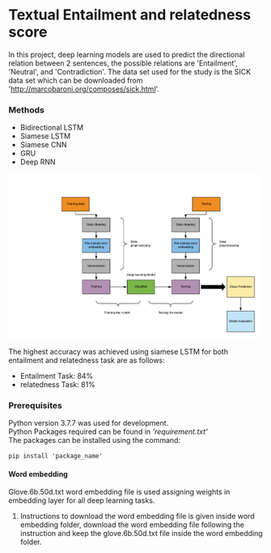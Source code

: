 # Textual Entailment and relatedness score

 In this project, deep learning models are used to predict the directional relation between 2 sentences, the possible relations are 'Entailment', 'Neutral', and 'Contradiction'. The data set used for the study is the SICK data set which can be downloaded from 'http://marcobaroni.org/composes/sick.html'.

 ### Methods
  <ul>
    <li>Bidirectional LSTM</li>
    <li>Siamese LSTM</li>
    <li>Siamese CNN</li>
    <li>GRU</li>
    <li>Deep RNN</li>
  </ul>
 <p><img src="arch_text_entailment.png" style="float:center" alt="drawing" width="500"/></p>

The highest accuracy was achieved using siamese LSTM for both entailment and relatedness task are as follows:
<ul>
    <li>Entailment Task: 84%</li>
    <li>relatedness Task: 81%</li>
</ul>

### Prerequisites
Python version 3.7.7 was used for development.<br>
Python Packages required can be found in <i>'requirement.txt'</i><br>
The packages can be installed using the command:
```
pip install 'package_name'
```

#### Word embedding
Glove.6b.50d.txt word embedding file is used assigning weights in embedding layer for all deep learning tasks.
1. Instructions to download the word embedding file is given inside word embedding folder, download the word embedding file following the instruction and keep the glove.6b.50d.txt file inside the word embedding folder.

